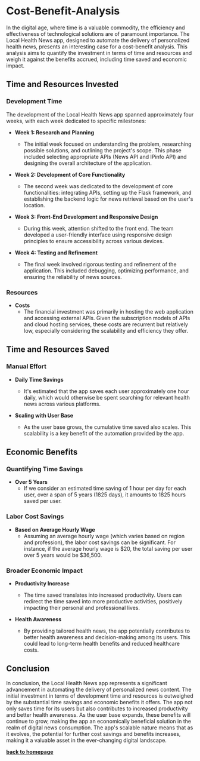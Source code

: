 # Cost-Benefit-Analysis

In the digital age, where time is a valuable commodity, the efficiency and effectiveness of technological solutions are of paramount importance. The Local Health News app, designed to automate the delivery of personalized health news, presents an interesting case for a cost-benefit analysis. This analysis aims to quantify the investment in terms of time and resources and weigh it against the benefits accrued, including time saved and economic impact.

## Time and Resources Invested

### Development Time

The development of the Local Health News app spanned approximately four weeks, with each week dedicated to specific milestones:

- **Week 1: Research and Planning**
  - The initial week focused on understanding the problem, researching possible solutions, and outlining the project's scope. This phase included selecting appropriate APIs (News API and IPinfo API) and designing the overall architecture of the application.

- **Week 2: Development of Core Functionality**
  - The second week was dedicated to the development of core functionalities: integrating APIs, setting up the Flask framework, and establishing the backend logic for news retrieval based on the user's location.

- **Week 3: Front-End Development and Responsive Design**
  - During this week, attention shifted to the front end. The team developed a user-friendly interface using responsive design principles to ensure accessibility across various devices.

- **Week 4: Testing and Refinement**
  - The final week involved rigorous testing and refinement of the application. This included debugging, optimizing performance, and ensuring the reliability of news sources.

### Resources

- **Costs**
  - The financial investment was primarily in hosting the web application and accessing external APIs. Given the subscription models of APIs and cloud hosting services, these costs are recurrent but relatively low, especially considering the scalability and efficiency they offer.

## Time and Resources Saved

### Manual Effort

- **Daily Time Savings**
  - It's estimated that the app saves each user approximately one hour daily, which would otherwise be spent searching for relevant health news across various platforms.

- **Scaling with User Base**
  - As the user base grows, the cumulative time saved also scales. This scalability is a key benefit of the automation provided by the app.

## Economic Benefits

### Quantifying Time Savings

- **Over 5 Years**
  - If we consider an estimated time saving of 1 hour per day for each user, over a span of 5 years (1825 days), it amounts to 1825 hours saved per user.

### Labor Cost Savings

- **Based on Average Hourly Wage**
  - Assuming an average hourly wage (which varies based on region and profession), the labor cost savings can be significant. For instance, if the average hourly wage is $20, the total saving per user over 5 years would be $36,500.

### Broader Economic Impact

- **Productivity Increase**
  - The time saved translates into increased productivity. Users can redirect the time saved into more productive activities, positively impacting their personal and professional lives.

- **Health Awareness**
  - By providing tailored health news, the app potentially contributes to better health awareness and decision-making among its users. This could lead to long-term health benefits and reduced healthcare costs.

## Conclusion

In conclusion, the Local Health News app represents a significant advancement in automating the delivery of personalized news content. The initial investment in terms of development time and resources is outweighed by the substantial time savings and economic benefits it offers. The app not only saves time for its users but also contributes to increased productivity and better health awareness. As the user base expands, these benefits will continue to grow, making the app an economically beneficial solution in the realm of digital news consumption. The app's scalable nature means that as it evolves, the potential for further cost savings and benefits increases, making it a valuable asset in the ever-changing digital landscape.

**[back to homepage](https://23w-gbac.github.io/Anukuga/)**
